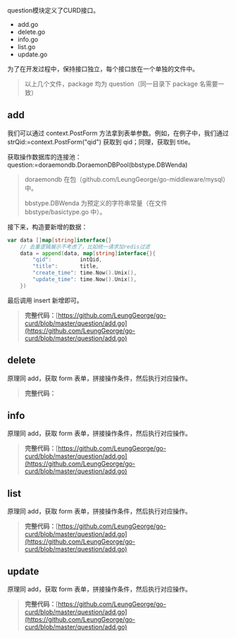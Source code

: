 question模块定义了CURD接口。

* add.go    
* delete.go
* info.go   
* list.go   
* update.go

为了在开发过程中，保持接口独立，每个接口放在一个单独的文件中。

> 以上几个文件，package 均为 question（同一目录下 package 名需要一致）

## add

我们可以通过 context.PostForm 方法拿到表单参数。例如，在例子中，我们通过 strQid:=context.PostForm\("qid"\) 获取到 qid；同理，获取到 title。

获取操作数据库的连接池：question:=doraemondb.DoraemonDBPool\(bbstype.DBWenda\)

> doraemondb 在包（github.com/LeungGeorge/go-middleware/mysql）中。
>
> bbstype.DBWenda 为预定义的字符串常量（在文件 bbstype/basictype.go 中）。

接下来，构造要新增的数据：

```go
var data []map[string]interface{}
    // 去重逻辑展示不考虑了，比如统一请求加redis过滤
    data = append(data, map[string]interface{}{
        "qid":         intQid,
        "title":       title,
        "create_time": time.Now().Unix(),
        "update_time": time.Now().Unix(),
    })
```

最后调用 insert 新增即可。

> **完整代码：**[https://github.com/LeungGeorge/go-curd/blob/master/question/add.go](https://github.com/LeungGeorge/go-curd/blob/master/question/add.go)

## delete

原理同 add，获取 form 表单，拼接操作条件，然后执行对应操作。

> **完整代码：**

## info

原理同 add，获取 form 表单，拼接操作条件，然后执行对应操作。

> **完整代码：**[https://github.com/LeungGeorge/go-curd/blob/master/question/add.go](https://github.com/LeungGeorge/go-curd/blob/master/question/add.go)

## list

原理同 add，获取 form 表单，拼接操作条件，然后执行对应操作。

> **完整代码：**[https://github.com/LeungGeorge/go-curd/blob/master/question/add.go](https://github.com/LeungGeorge/go-curd/blob/master/question/add.go)

## update

原理同 add，获取 form 表单，拼接操作条件，然后执行对应操作。

> **完整代码：**[https://github.com/LeungGeorge/go-curd/blob/master/question/add.go](https://github.com/LeungGeorge/go-curd/blob/master/question/add.go)




